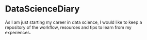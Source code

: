 # DataScienceDiary
As I am just starting my career in data science, I would like to keep a repository of the workflow, resources and tips to learn from my experiences.
